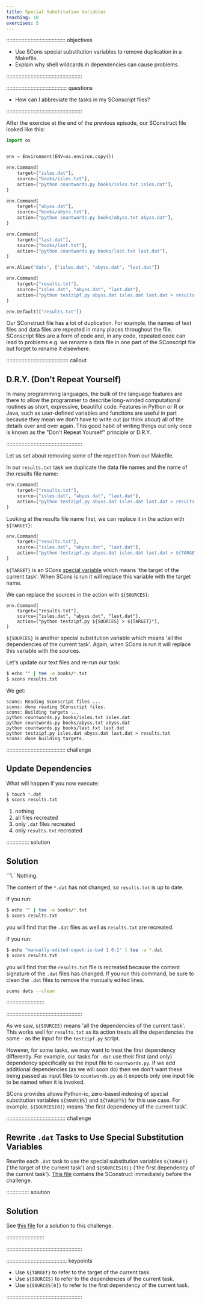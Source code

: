 ```yaml
---
title: Special Substitution Variables
teaching: 10
exercises: 5
---
```


::::::::::::::::::::::::::::::::::::::: objectives

- Use SCons special substitution variables to remove duplication in a Makefile.
- Explain why shell wildcards in dependencies can cause problems.

::::::::::::::::::::::::::::::::::::::::::::::::::

:::::::::::::::::::::::::::::::::::::::: questions

- How can I abbreviate the tasks in my SConscript files?

::::::::::::::::::::::::::::::::::::::::::::::::::

After the exercise at the end of the previous episode, our SConstruct file looked like
this:

```python
import os


env = Environment(ENV=os.environ.copy())

env.Command(
    target=["isles.dat"],
    source=["books/isles.txt"],
    action=["python countwords.py books/isles.txt isles.dat"],
)

env.Command(
    target=["abyss.dat"],
    source=["books/abyss.txt"],
	action=["python countwords.py books/abyss.txt abyss.dat"],
)

env.Command(
    target=["last.dat"],
    source=["books/last.txt"],
	action=["python countwords.py books/last.txt last.dat"],
)

env.Alias("dats", ["isles.dat", "abyss.dat", "last.dat"])

env.Command(
    target=["results.txt"],
    source=["isles.dat", "abyss.dat", "last.dat"],
    action=["python testzipf.py abyss.dat isles.dat last.dat > results.txt"],
)

env.Default(["results.txt"])
```

Our SConstruct file has a lot of duplication. For example, the names of text
files and data files are repeated in many places throughout the
file. SConscript files are a form of code and, in any code, repeated code
can lead to problems e.g. we rename a data file in one part of the
SConscript file but forget to rename it elsewhere.

:::::::::::::::::::::::::::::::::::::::::  callout

## D.R.Y. (Don't Repeat Yourself)

In many programming languages, the bulk of the language features are
there to allow the programmer to describe long-winded computational
routines as short, expressive, beautiful code.  Features in Python
or R or Java, such as user-defined variables and functions are useful in
part because they mean we don't have to write out (or think about)
all of the details over and over again.  This good habit of writing
things out only once is known as the "Don't Repeat Yourself"
principle or D.R.Y.


::::::::::::::::::::::::::::::::::::::::::::::::::

Let us set about removing some of the repetition from our Makefile.

In our `results.txt` task we duplicate the data file names and the
name of the results file name:

```python
env.Command(
    target=["results.txt"],
    source=["isles.dat", "abyss.dat", "last.dat"],
    action=["python testzipf.py abyss.dat isles.dat last.dat > results.txt"],
)
```

Looking at the results file name first, we can replace it in the action
with `${TARGET}`:

```python
env.Command(
    target=["results.txt"],
    source=["isles.dat", "abyss.dat", "last.dat"],
    action=["python testzipf.py abyss.dat isles.dat last.dat > ${TARGET}"],
)
```

`${TARGET}` is an SCons
[special variable](../learners/reference.md#special-variable)
which means 'the target of the current task'. When SCons is run it will
replace this variable with the target name.

We can replace the sources in the action with `${SOURCES}`:

```make
env.Command(
    target=["results.txt"],
    source=["isles.dat", "abyss.dat", "last.dat"],
    action=["python testzipf.py ${SOURCES} > ${TARGET}"],
)
```

`${SOURCES}` is another special substitution variable which means 'all the dependencies
of the current task'. Again, when SCons is run it will replace this
variable with the sources.

Let's update our text files and re-run our task:

```bash
$ echo "" | tee -a books/*.txt
$ scons results.txt
```

We get:

```output
scons: Reading SConscript files ...
scons: done reading SConscript files.
scons: Building targets ...
python countwords.py books/isles.txt isles.dat
python countwords.py books/abyss.txt abyss.dat
python countwords.py books/last.txt last.dat
python testzipf.py isles.dat abyss.dat last.dat > results.txt
scons: done building targets.
```

:::::::::::::::::::::::::::::::::::::::  challenge

## Update Dependencies

What will happen if you now execute:

```bash
$ touch *.dat
$ scons results.txt
```

1. nothing
2. all files recreated
3. only `.dat` files recreated
4. only `results.txt` recreated

:::::::::::::::  solution

## Solution

``1.` Nothing.

The content of the `*.dat` has not changed, so `results.txt` is up to date.

If you run:

```bash
$ echo "" | tee -a books/*.txt
$ scons results.txt
```

you will find that the `.dat` files as well as `results.txt` are recreated.

If you run:

```bash
$ echo "manually-edited-ouput-is-bad 1 0.1" | tee -a *.dat
$ scons results.txt
```

you will find that the `results.txt` file is recreated because the content signature of the `.dat`
files has changed. If you run this command, be sure to clean the `.dat` files to remove the manually
edited lines.

```bash
scons dats --clean
```


:::::::::::::::::::::::::

::::::::::::::::::::::::::::::::::::::::::::::::::

As we saw, `${SOURCES}` means 'all the dependencies of the current task'. This
works well for `results.txt` as its action treats all the dependencies
the same - as the input for the `testzipf.py` script.

However, for some tasks, we may want to treat the first dependency
differently. For example, our tasks for `.dat` use their first (and
only) dependency specifically as the input file to `countwords.py`. If
we add additional dependencies (as we will soon do) then we don't want
these being passed as input files to `countwords.py` as it expects only
one input file to be named when it is invoked.

SCons provides allows Python-ic, zero-based indexing of special substitution variables
``${SOURCES}`` and ``${TARGETS}`` for this use case. For example, `${SOURCES[0]}` means 'the first
dependency of the current task'.

:::::::::::::::::::::::::::::::::::::::  challenge

## Rewrite `.dat` Tasks to Use Special Substitution Variables

Rewrite each `.dat` task to use the special substitution variables `${TARGET}` ('the
target of the current task') and `${SOURCES[0]}` ('the first dependency of the
current task').
[This file](files/code/03-variables/SConstruct) contains
the SConstruct immediately before the challenge.

:::::::::::::::  solution

## Solution

See [this file](files/code/03-variables-challenge/SConstruct)
for a solution to this challenge.


:::::::::::::::::::::::::

::::::::::::::::::::::::::::::::::::::::::::::::::

:::::::::::::::::::::::::::::::::::::::: keypoints

- Use `${TARGET}` to refer to the target of the current task.
- Use `${SOURCES}` to refer to the dependencies of the current task.
- Use `${SOURCES[0]}` to refer to the first dependency of the current task.

::::::::::::::::::::::::::::::::::::::::::::::::::

